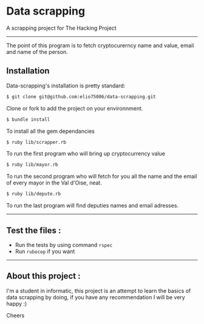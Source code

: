 # Data scrapping

A scrapping project for The Hacking Project

----------

The point of this program is to fetch cryptocurerncy name and value, email and name of the person.

## Installation 
Data-scrapping's installation is pretty standard:

```sh
$ git clone git@github.com:elio75006/data-scrapping.git
```
Clone or fork to add the project on your environnment.

```sh
$ bundle install
``` 
To install all the gem dependancies

```sh
$ ruby lib/scrapper.rb
```
To run the first program who will bring up cryptocurrency value

```sh
$ ruby lib/mayor.rb
```
To run the second program who will fetch for you all the name and the email of every mayor in the Val d'Oise, neat.

```sh
$ ruby lib/depute.rb
```
To run the last program will find deputies names and email adresses.

----------

## Test the files :

- Run the tests by using command `rspec`
- Run `rubocop` if you want

----------

## About this project :

I'm a student in informatic, this project is an attempt to learn the basics of data scrapping by doing, if you have any recommendation I will be very happy :)

Cheers

